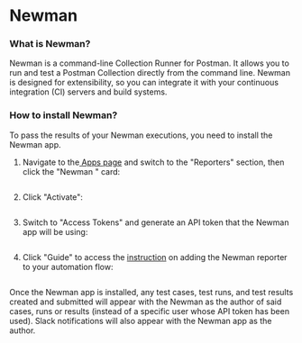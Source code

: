 # Newman

### What is Newman?

Newman is a command-line Collection Runner for Postman. It allows you to run and test a Postman Collection directly from the command line. Newman is designed for extensibility, so you can integrate it with your continuous integration (CI) servers and build systems.

### How to install Newman?

To pass the results of your Newman executions, you need to install the Newman app.

1.  Navigate to the[ Apps page](https://app.qase.io/apps) and switch to the "Reporters" section, then click the "Newman " card:



    <figure><img src="https://downloads.intercomcdn.com/i/o/658632364/bd6a3e4f7dd618681cecd473/image.png" alt=""><figcaption></figcaption></figure>
2.  Click "Activate":



    <figure><img src="https://downloads.intercomcdn.com/i/o/658632780/eae35998f64a8c2a1e7bf26e/image.png" alt=""><figcaption></figcaption></figure>
3.  Switch to "Access Tokens" and generate an API token that the Newman app will be using:



    <figure><img src="https://downloads.intercomcdn.com/i/o/658633354/358d17de9e00a31974ae5255/image.png" alt=""><figcaption></figcaption></figure>
4.  Click "Guide" to access the [instruction](https://github.com/qase-tms/qase-javascript/tree/master/qase-newman) on adding the Newman reporter to your automation flow:



    <figure><img src="https://downloads.intercomcdn.com/i/o/658634354/484eccc47cfa3dfdf35cab75/image.png" alt=""><figcaption></figcaption></figure>

Once the Newman app is installed, any test cases, test runs, and test results created and submitted will appear with the Newman as the author of said cases, runs or results (instead of a specific user whose API token has been used). Slack notifications will also appear with the Newman app as the author.
